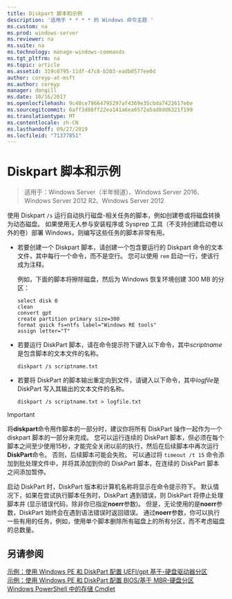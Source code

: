 ```yaml
---
title: Diskpart 脚本和示例
description: '适用于 * * * * 的 Windows 命令主题 '
ms.custom: na
ms.prod: windows-server
ms.reviewer: na
ms.suite: na
ms.technology: manage-windows-commands
ms.tgt_pltfrm: na
ms.topic: article
ms.assetid: 319c0795-11df-47c8-b203-eadb0577ee0d
author: coreyp-at-msft
ms.author: coreyp
manager: dongill
ms.date: 10/16/2017
ms.openlocfilehash: 9c40ce79664795297af4369e35cbda7422617e6e
ms.sourcegitcommit: 6aff3d88ff22ea141a6ea6572a5ad8dd6321f199
ms.translationtype: MT
ms.contentlocale: zh-CN
ms.lasthandoff: 09/27/2019
ms.locfileid: "71377851"
---
```

# <a name="diskpart-scripts-and-examples"></a>Diskpart 脚本和示例

>适用于：Windows Server（半年频道）、Windows Server 2016、Windows Server 2012 R2、Windows Server 2012

使用 Diskpart `/s` 运行自动执行磁盘\-相关任务的脚本，例如创建卷或将磁盘转换为动态磁盘。 如果使用无人参与安装程序或 Sysprep 工具（不支持创建启动卷以外的卷）部署 Windows，则编写这些任务的脚本非常有用。  
  
-   若要创建一个 Diskpart 脚本，请创建一个包含要运行的 Diskpart 命令的文本文件，其中每行一个命令，而不是空行。 您可以使用 `rem` 启动一行，使该行成为注释。  
  
    例如，下面的脚本将擦除磁盘，然后为 Windows 恢复环境创建 300 MB 的分区：  
  
    ```  
    select disk 0  
    clean  
    convert gpt  
    create partition primary size=300  
    format quick fs=ntfs label="Windows RE tools"  
    assign letter="T"  
    ```  
  
-   若要运行 DiskPart 脚本，请在命令提示符下键入以下命令，其中*scriptname*是包含脚本的文本文件的名称。  
  
    ```  
    diskpart /s scriptname.txt  
    ```  
  
-   若要将 DiskPart 的脚本输出重定向到文件，请键入以下命令，其中*logfile*是 DiskPart 写入其输出的文本文件的名称。  
  
    ```  
    diskpart /s scriptname.txt > logfile.txt  
    ```  
  
> [!IMPORTANT]  
> 将**diskpart**命令用作脚本的一部分时，建议你将所有 DiskPart 操作一起作为一个 diskpart 脚本的一部分来完成。 您可以运行连续的 DiskPart 脚本，但必须在每个脚本之间至少使用15秒，才能完全关闭以前的执行，然后在后续脚本中再次运行**DiskPart**命令。 否则，后续脚本可能会失败。 可以通过将 `timeout /t 15` 命令添加到批处理文件中，并将其添加到你的 DiskPart 脚本，在连续的 DiskPart 脚本之间添加暂停。  
  
启动 DiskPart 时，DiskPart 版本和计算机名称将显示在命令提示符下。 默认情况下，如果在尝试执行脚本任务时，DiskPart 遇到错误，则 DiskPart 将停止处理脚本并 \(显示错误代码，除非你已指定**noerr**参数\)。 但是，无论使用的是**noerr**参数，DiskPart 始终会在遇到语法错误时返回错误。 通过**noerr**参数，你可以执行一些有用的任务，例如，使用单个脚本删除所有磁盘上的所有分区，而不考虑磁盘的总数量。  
  
## <a name="see-also"></a>另请参阅  
[示例：使用 Windows PE 和 DiskPart 配置 UEFI\/gpt 基于\-硬盘驱动器分区](https://technet.microsoft.com/library/hh825686.aspx)  
[示例：使用 Windows PE 和 DiskPart 配置 BIOS\/基于 MBR\-硬盘分区](https://technet.microsoft.com/library/hh825677.aspx)  
[Windows PowerShell 中的存储 Cmdlet](https://technet.microsoft.com/library/hh848705.aspx)  
  


